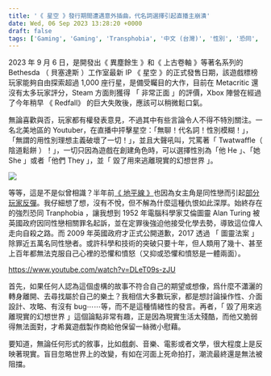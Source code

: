 ```yaml
---
title: '《 星空 》發行期間遭遇意外插曲，代名詞選擇引起直播主崩潰'
date: Wed, 06 Sep 2023 13:28:20 +0000
draft: false
tags: ['Gaming', 'Gaming', 'Transphobia', '中文 (台灣)', '性別', '恐同', '遊戲']
---
```


2023 年 9 月 6 日，是開發出《 異塵餘生 》和《 上古卷軸 》等著名系列的 Bethesda （ 貝塞達斯 ）工作室最新 IP 《 星空 》的正式發售日期，該遊戲標榜玩家能夠自由探索超過 1,000 座行星，是備受矚目的大作，目前在 Metacritic 還沒有太多玩家評分，Steam 方面則獲得 「 非常正面 」的評價，Xbox 陣營在經過了今年稍早 《 Redfall》 的巨大失敗後，應該可以稍微鬆口氣。

無論喜歡與否，玩家都有權發表意見，不過其中有些言論令人不得不特別關注。一名北美地區的 Youtuber，在直播中抨擊星空：「無聊！代名詞！性別模糊！」，「無謂的用性別理想主義破壞了一切！」，並且大聲吼叫，咒罵著「 Twatwaffle（ 陰道鬆餅 ）！」，一切只因為遊戲在創建角色時，可以選擇性別為「他 He 」、「她 She 」或者「他們 They 」，並「 毀了用來逃離現實的幻想世界 」。

![](https://www.aphorizm.com/wp-content/uploads/2023/09/image-1024x576.png)

等等，這是不是似曾相識？半年前[《 地平線 》](https://www.aphorizm.com/2023/04/24/%e3%80%8a%e5%9c%b0%e5%b9%b3%e7%b7%9a%e8%a5%bf%e5%9f%9f%e7%a6%81%e5%9c%b0%ef%bc%9a%e7%82%99%e7%82%8e%e6%b5%b7%e5%b2%b8%e3%80%8b%e7%9a%84metacritic-%e8%b2%a0%e8%a9%95%e9%a2%a8%e6%b3%a2-%e4%ba%ba/)也因為女主角是同性戀而引起[部分玩家反彈](https://www.aphorizm.com/2023/04/24/%e3%80%8a%e5%9c%b0%e5%b9%b3%e7%b7%9a%e8%a5%bf%e5%9f%9f%e7%a6%81%e5%9c%b0%ef%bc%9a%e7%82%99%e7%82%8e%e6%b5%b7%e5%b2%b8%e3%80%8b%e7%9a%84metacritic-%e8%b2%a0%e8%a9%95%e9%a2%a8%e6%b3%a2-%e4%ba%ba/)。我仔細想了想，沒有不悅，但不解為什麼這種仇恨如此深厚。始終存在的強烈恐同 Tranphobia ，讓我想到 1952 年電腦科學家艾倫圖靈 Alan Turing 被英國政府因同性戀相關罪名起訴，並在定罪後強迫他接受化學去勢，導致這位偉人走向自殺之路。而 2009 年英國政府才正式公開道歉，2017 透過 「 圖靈法案 」除罪近五萬名同性戀者。或許科學和技術的突破只要十年，但人類用了幾十、甚至上百年都無法克服自己心裡的恐懼和憤怒（又抑或恐懼和憤怒是一體兩面）。

https://www.youtube.com/watch?v=DLeT09s-zJU

首先，如果任何人認為這個虛構的故事不符合自己的期望或想像，爲什麼不瀟灑的轉身離開、去尋找屬於自己的樂土？我相信大多數玩家，都是想討論操作性、介面設計、攻略、有沒有 bug⋯⋯等，而不是這種情緒性的發言。再者，「 毀了用來逃離現實的幻想世界 」這個論點非常有趣，正是因為現實生活太殘酷，而他又脆弱得無法面對，才希冀遊戲製作商給他保留一絲微小慰藉。

要知道，無論任何形式的敘事，比如戲劇、音樂、電影或者文學，很大程度上是反映著現實。盲目忽略世界上的改變，有如在河面上死命拍打，潮流最終還是無法被阻擋。
